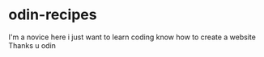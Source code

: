 # odin-recipes
I'm a novice here i just want to learn coding know how to create a website 
Thanks u odin